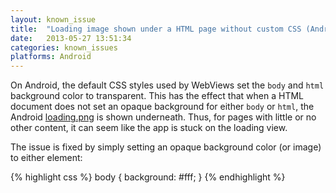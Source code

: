 ```yaml
---
layout: known_issue
title:  "Loading image shown under a HTML page without custom CSS (Android)"
date:   2013-05-27 13:51:34
categories: known_issues
platforms: Android
---
```


On Android, the default CSS styles used by WebViews set the `body` and `html` background color to transparent. This has the effect that when a HTML document does not set an opaque background for either `body` or `html`, the Android [loading.png][loading-png-guide] is shown underneath. Thus, for pages with little or no other content, it can seem like the app is stuck on the loading view.

The issue is fixed by simply setting an opaque background color (or image) to either element:

{% highlight css %}
body {
  background: #fff;
}
{% endhighlight %}

[loading-png-guide]: /steroids/guides/android/loading-png/